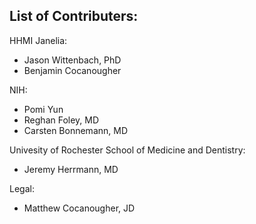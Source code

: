 ## List of Contributers:
HHMI Janelia:
* Jason Wittenbach, PhD
* Benjamin Cocanougher

NIH: 
* Pomi Yun 
* Reghan Foley, MD
* Carsten Bonnemann, MD

Univesity of Rochester School of Medicine and Dentistry:
* Jeremy Herrmann, MD

Legal:
* Matthew Cocanougher, JD

